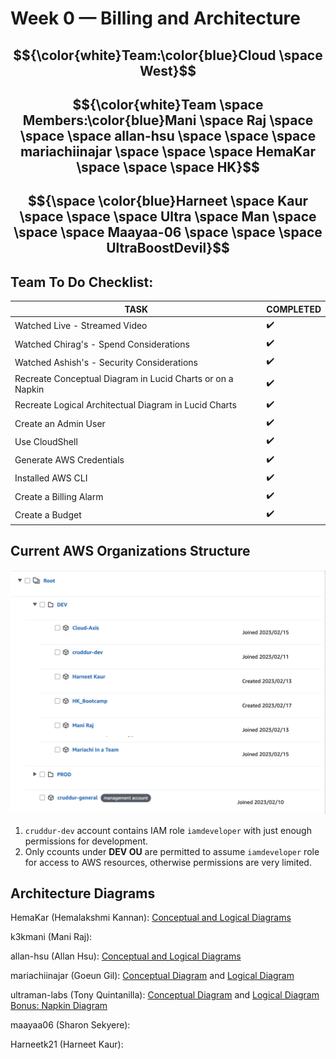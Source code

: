 # Week 0 — Billing and Architecture

## $${\color{white}Team:\color{blue}Cloud \space West}$$ 
## $${\color{white}Team \space Members:\color{blue}Mani \space Raj \space \space \space allan-hsu \space \space \space mariachiinajar \space \space \space HemaKar \space \space \space HK}$$ 
## $${\space \color{blue}Harneet \space Kaur \space \space \space Ultra \space Man \space \space \space Maayaa-06 \space \space \space UltraBoostDevil}$$ 


 ## Team To Do Checklist:
   
| TASK | COMPLETED |
|  --- |    ---    |
| Watched Live - Streamed Video | :heavy_check_mark: |
| Watched Chirag's - Spend Considerations   | :heavy_check_mark: |
| Watched Ashish's - Security Considerations | :heavy_check_mark: |
| Recreate Conceptual Diagram in Lucid Charts or on a Napkin | :heavy_check_mark: |
| Recreate Logical Architectual Diagram in Lucid Charts | :heavy_check_mark: |
| Create an Admin User | :heavy_check_mark: |
| Use CloudShell | :heavy_check_mark: |
| Generate AWS Credentials | :heavy_check_mark: |
| Installed AWS CLI | :heavy_check_mark: |
| Create a Billing Alarm | :heavy_check_mark: |
| Create a Budget | :heavy_check_mark: |

## Current AWS Organizations Structure

![Organization Structure](../_docs/assets/organization-structure.png)

1. `cruddur-dev` account contains IAM role `iamdeveloper` with just enough permissions for development.
2. Only ccounts under **DEV OU** are permitted to assume `iamdeveloper` role for access to AWS resources, otherwise permissions are very limited.


## Architecture Diagrams

HemaKar (Hemalakshmi Kannan): [Conceptual and Logical Diagrams](https://lucid.app/lucidchart/d1407ad3-3f3d-4015-a3b1-36adbcfb8061/edit?viewport_loc=-1038%2C-358%2C2520%2C1612%2C0_0&invitationId=inv_7919566f-49fa-4510-8171-ea7c72ce9235)

k3kmani (Mani Raj):

allan-hsu (Allan Hsu): [Conceptual and Logical Diagrams](https://lucid.app/lucidchart/f7e59b81-605f-4131-af03-1657c3f03f6e/edit?invitationId=inv_fcbe1868-1e2e-4e80-a987-ff61c0c6f463)

mariachiinajar (Goeun Gil): [Conceptual Diagram](https://lucid.app/lucidchart/3a9760e3-df75-438a-b0e6-158e641871ef/edit?viewport_loc=-1863%2C-11885%2C7168%2C3412%2C0_0&invitationId=inv_38e40548-c558-46e2-aa36-f3e51ba96d6a) and [Logical Diagram](https://lucid.app/lucidchart/011e0247-49dc-4d1e-8a40-b6b116f8d571/edit?viewport_loc=-2120%2C-1667%2C3903%2C1858%2C0_0&invitationId=inv_5c09fd58-3214-41f2-88ac-bdf85d63413b)

ultraman-labs (Tony Quintanilla): [Conceptual Diagram](https://lucid.app/lucidchart/invitations/accept/inv_bb3d008f-13c4-4567-a2d5-ea2dfe5556bb) and [Logical Diagram ](https://lucid.app/lucidchart/d1ab9877-6c23-4cfe-a972-45be0f5d3757/edit?viewport_loc=-137%2C-357%2C1872%2C910%2C0_0&invitationId=inv_119312fa-3f6b-4505-af42-5ad2b6b5165b) [Bonus: Napkin Diagram](https://lucid.app/lucidchart/d1ab9877-6c23-4cfe-a972-45be0f5d3757/edit?viewport_loc=-1808%2C257%2C3699%2C1797%2CwBAyAOmu1KnF&invitationId=inv_119312fa-3f6b-4505-af42-5ad2b6b5165b)

maayaa06 (Sharon Sekyere):

Harneetk21 (Harneet Kaur):
